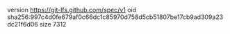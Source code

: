 version https://git-lfs.github.com/spec/v1
oid sha256:997c4d0fe679af0c66dc1c85970d758d5cb51807be17cb9ad309a23dc21f6d06
size 7312
